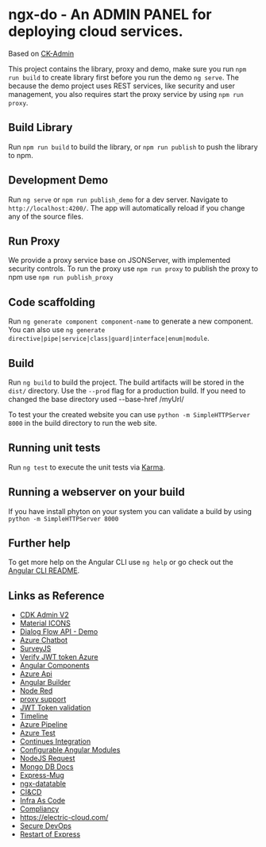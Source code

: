 # ngx-do - An ADMIN PANEL for deploying cloud services.

Based on [CK-Admin](https://github.com/codetok/cdk-admin)

This project contains the library, proxy and demo, make sure you run `npm run build` to create library first before you run the demo `ng serve`. The because the demo project uses REST services, like security and user management, you also requires start the proxy service by using `npm run proxy`. 

## Build Library

Run `npm run build` to build the library, or `npm run publish` to push the library to npm.  

## Development Demo

Run `ng serve` or `npm run publish_demo` for a dev server. Navigate to `http://localhost:4200/`. The app will automatically reload if you change any of the source files.

## Run Proxy 

We provide a proxy service base on JSONServer, with implemented security controls. To run the proxy use `npm run proxy` to publish the proxy to npm use `npm run publish_proxy`

## Code scaffolding

Run `ng generate component component-name` to generate a new component. You can also use `ng generate directive|pipe|service|class|guard|interface|enum|module`.

## Build

Run `ng build` to build the project. The build artifacts will be stored in the `dist/` directory. Use the `--prod` flag for a production build. If you need to changed the base directory used --base-href /myUrl/

To test your the created website you can use `python -m SimpleHTTPServer 8000` in the build directory to run the web site. 

## Running unit tests

Run `ng test` to execute the unit tests via [Karma](https://karma-runner.github.io).

## Running a webserver on your build

If you have install phyton on your system you can validate a build by using
`python -m SimpleHTTPServer 8000`

## Further help

To get more help on the Angular CLI use `ng help` or go check out the [Angular CLI README](https://github.com/angular/angular-cli/blob/master/README.md).

## Links as Reference
* [CDK Admin V2](https://github.com/codetok/cdk-admin)
* [Material ICONS](https://material.io/tools/icons/?icon=local_laundry_service&style=baseline)
* [Dialog Flow API - Demo](https://angularfirebase.com/lessons/chatbot-in-angular-with-dialogflow-api-ai/)
* [Azure Chatbot](https://dev.botframework.com/)
* [SurveyJS](https://surveyjs.io/)
* [Verify JWT token Azure](https://github.com/dei79/node-azure-ad-jwt)
* [Angular Components](https://github.com/brillout/awesome-angular-components)
* [Azure Api](https://tsmatz.wordpress.com/2017/06/22/web-api-and-custom-scope-with-azure-ad-v2-endpoint/)
* [Angular Builder](https://github.com/alan-agius4/ng-mono-repo-starter)
* [Node Red](https://github.com/node-red/node-red)
* [proxy support](https://www.npmjs.com/package/express-http-proxy)
* [JWT Token validation](https://jwt.io/)
* [Timeline](https://codepen.io/abisz/pen/qaEOEm)
* [Azure Pipeline](https://itnext.io/easy-way-to-deploy-a-angular-5-application-to-azure-web-app-using-vsts-pipelines-4a288b9deae1)
* [Azure Test](https://medium.com/@flu.lund/automated-angular-unit-testing-on-visual-studio-team-services-22c03497265c)
* [Continues Integration](https://travis-ci.org/)
* [Configurable Angular Modules](https://medium.com/@michelestieven/angular-writing-configurable-modules-69e6ea23ea42)
* [NodeJS Request](https://www.thepolyglotdeveloper.com/2017/10/consume-remote-api-data-nodejs-application/)
* [Mongo DB Docs](https://github.com/ramnes/awesome-mongodb)
* [Express-Mug](https://www.npmjs.com/package/express-mung)
* [ngx-datatable](http://swimlane.github.io/ngx-datatable)
* [CI&CD](https://medium.com/@edzob/ci-and-cd-in-the-wild-b5ca8f71fa28)
* [Infra As Code](https://www.visualstudiogeeks.com/blog/DevOps/Use-VSTS-ReleaseManagement-to-Deploy-and-Test-in-AzureDevTestLabs)
* [Compliancy](https://azure.microsoft.com/en-us/blog/payment-processing-blueprint-for-pci-dss-compliant-environments/)
* https://electric-cloud.com/ 
* [Secure DevOps](http://salmanbaset.blogspot.com/2016/08/can-cloud-help-developers-securely-secdevops.html)
* [Restart of Express](https://blog.cloudboost.io/reloading-the-express-server-without-nodemon-e7fa69294a96)
